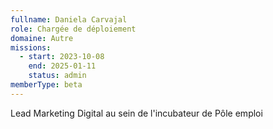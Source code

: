 ```yaml
---
fullname: Daniela Carvajal
role: Chargée de déploiement
domaine: Autre
missions:
  - start: 2023-10-08
    end: 2025-01-11
    status: admin
memberType: beta
---
```

Lead Marketing Digital au sein de l'incubateur de Pôle emploi

